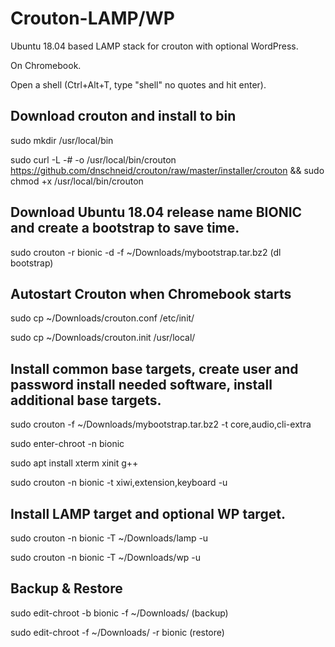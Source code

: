 # Crouton-LAMP/WP
Ubuntu 18.04 based LAMP stack for crouton with optional WordPress.

On Chromebook.

Open a shell (Ctrl+Alt+T, type "shell" no quotes and hit enter).

## Download crouton and install to bin

sudo mkdir /usr/local/bin

sudo curl -L -# -o /usr/local/bin/crouton https://github.com/dnschneid/crouton/raw/master/installer/crouton && sudo chmod +x /usr/local/bin/crouton

## Download Ubuntu 18.04 release name BIONIC and create a bootstrap to save time.

sudo crouton -r bionic -d -f ~/Downloads/mybootstrap.tar.bz2 (dl bootstrap)

## Autostart Crouton when Chromebook starts

sudo cp ~/Downloads/crouton.conf /etc/init/

sudo cp ~/Downloads/crouton.init /usr/local/

## Install common base targets, create user and password install needed software, install additional base targets.

sudo crouton -f ~/Downloads/mybootstrap.tar.bz2 -t core,audio,cli-extra

sudo enter-chroot -n bionic

sudo apt install xterm xinit g++

sudo crouton -n bionic -t xiwi,extension,keyboard -u

## Install LAMP target and optional WP target.

sudo crouton -n bionic -T ~/Downloads/lamp -u

sudo crouton -n bionic -T ~/Downloads/wp -u

## Backup & Restore

sudo edit-chroot -b bionic -f ~/Downloads/ (backup)

sudo edit-chroot -f ~/Downloads/ -r bionic
(restore)


